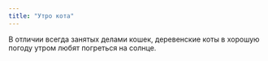 ```yaml
---
title: "Утро кота"
---
```


В отличии всегда занятых делами кошек, деревенские коты в хорошую погоду утром любят погреться на солнце.


